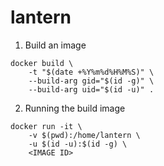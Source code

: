 # lantern

1. Build an image
```shell
docker build \
    -t "$(date +%Y%m%d%H%M%S)" \
    --build-arg gid="$(id -g)" \
    --build-arg uid="$(id -u)" .
```

2. Running the build image
```shell
docker run -it \
    -v $(pwd):/home/lantern \
    -u $(id -u):$(id -g) \
    <IMAGE ID>
```
